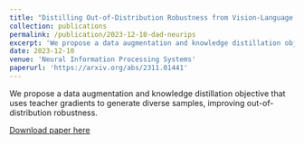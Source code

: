 ```yaml
---
title: "Distilling Out-of-Distribution Robustness from Vision-Language Foundation Models"
collection: publications
permalink: /publication/2023-12-10-dad-neurips
excerpt: 'We propose a data augmentation and knowledge distillation objective that uses teacher gradients to generate diverse samples, improving out-of-distribution robustness.'
date: 2023-12-10
venue: 'Neural Information Processing Systems'
paperurl: 'https://arxiv.org/abs/2311.01441'
---
```

We propose a data augmentation and knowledge distillation objective that uses teacher gradients to generate diverse samples, improving out-of-distribution robustness.

[Download paper here](http://andyz245.github.io/files/2311.1441.pdf)
